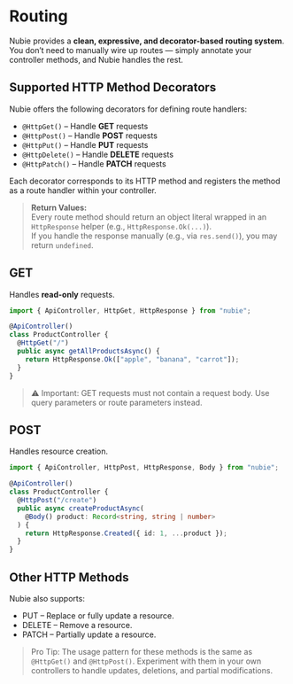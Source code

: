 # Routing

Nubie provides a **clean, expressive, and decorator-based routing system**.  
You don’t need to manually wire up routes — simply annotate your controller methods, and Nubie handles the rest.

## Supported HTTP Method Decorators

Nubie offers the following decorators for defining route handlers:

- `@HttpGet()` – Handle **GET** requests
- `@HttpPost()` – Handle **POST** requests
- `@HttpPut()` – Handle **PUT** requests
- `@HttpDelete()` – Handle **DELETE** requests
- `@HttpPatch()` – Handle **PATCH** requests

Each decorator corresponds to its HTTP method and registers the method as a route handler within your controller.

> **Return Values:**  
> Every route method should return an object literal wrapped in an `HttpResponse` helper (e.g., `HttpResponse.Ok(...)`).  
> If you handle the response manually (e.g., via `res.send()`), you may return `undefined`.

## GET

Handles **read-only** requests.

```ts
import { ApiController, HttpGet, HttpResponse } from "nubie";

@ApiController()
class ProductController {
  @HttpGet("/")
  public async getAllProductsAsync() {
    return HttpResponse.Ok(["apple", "banana", "carrot"]);
  }
}
```

> ⚠ Important: GET requests must not contain a request body. Use query parameters or route parameters instead.

## POST

Handles resource creation.

```ts
import { ApiController, HttpPost, HttpResponse, Body } from "nubie";

@ApiController()
class ProductController {
  @HttpPost("/create")
  public async createProductAsync(
    @Body() product: Record<string, string | number>
  ) {
    return HttpResponse.Created({ id: 1, ...product });
  }
}
```

## Other HTTP Methods

Nubie also supports:

- PUT – Replace or fully update a resource.
- DELETE – Remove a resource.
- PATCH – Partially update a resource.

> Pro Tip: The usage pattern for these methods is the same as `@HttpGet()` and `@HttpPost()`. Experiment with them in your own controllers to handle updates, deletions, and partial modifications.
